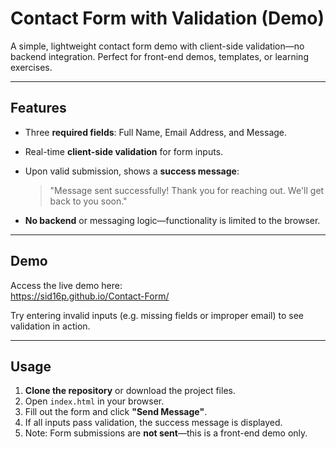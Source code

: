 # Contact Form with Validation (Demo)

A simple, lightweight contact form demo with client-side validation—no backend integration. Perfect for front-end demos, templates, or learning exercises.

---

## Features

- Three **required fields**: Full Name, Email Address, and Message.
- Real-time **client-side validation** for form inputs.
- Upon valid submission, shows a **success message**:
  
  > "Message sent successfully! Thank you for reaching out. We'll get back to you soon."

- **No backend** or messaging logic—functionality is limited to the browser.

---

## Demo

Access the live demo here:  
https://sid16p.github.io/Contact-Form/

 Try entering invalid inputs (e.g. missing fields or improper email) to see validation in action.

---

## Usage

1. **Clone the repository** or download the project files.
2. Open `index.html` in your browser.
3. Fill out the form and click **"Send Message"**.
4. If all inputs pass validation, the success message is displayed.
5. Note: Form submissions are **not sent**—this is a front-end demo only.

